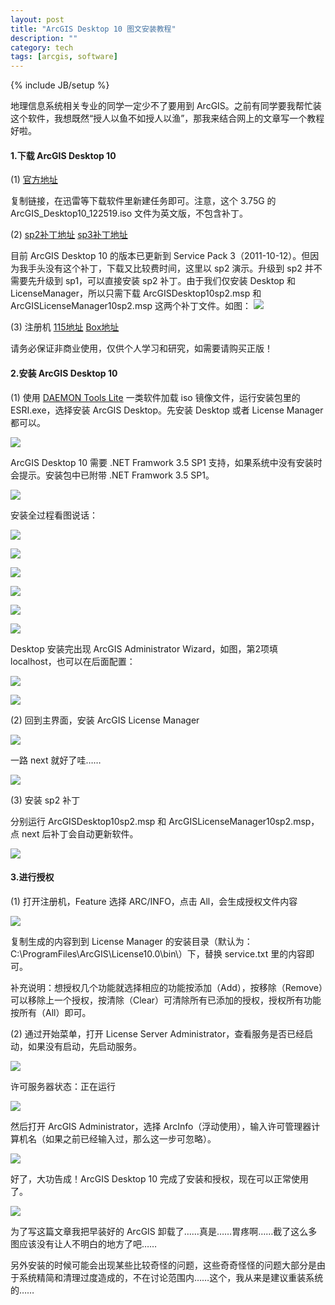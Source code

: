 ```yaml
---
layout: post
title: "ArcGIS Desktop 10 图文安装教程"
description: ""
category: tech
tags: [arcgis, software]
---
```

{% include JB/setup %}

地理信息系统相关专业的同学一定少不了要用到 ArcGIS。之前有同学要我帮忙装这个软件，我想既然“授人以鱼不如授人以渔”，那我来结合网上的文章写一个教程好啦。

#### 1.下载 ArcGIS Desktop 10

(1) [官方地址](http://software.esri.com/akdlm/software/arcgis/10.0/final/ArcGIS_Desktop10_122519.iso?downloadID=FA0A478D-1C44-4915-83E1-4BC130EBFF48&__gda__=1283497777_a635b797d7b418fd134cf372fc88e67e&ext=.iso&__gdb__=1283497778_cc0ecad33f057a2fbbe5b79fc5d77825&fileExt=.iso) 

复制链接，在迅雷等下载软件里新建任务即可。注意，这个 3.75G 的 ArcGIS_Desktop10_122519.iso 文件为英文版，不包含补丁。

(2) [sp2补丁地址](http://resources.arcgis.com/zh-cn/content/patches-and-service-packs?fa=viewPatch&PID=15&MetaID=1752)  [sp3补丁地址](http://resources.arcgis.com/zh-cn/content/patches-and-service-packs?fa=viewPatch&PID=15&MetaID=1807)

目前 ArcGIS Desktop 10 的版本已更新到 Service Pack 3（2011-10-12）。但因为我手头没有这个补丁，下载又比较费时间，这里以 sp2 演示。升级到 sp2 并不需要先升级到 sp1，可以直接安装 sp2 补丁。由于我们仅安装 Desktop 和 LicenseManager，所以只需下载 ArcGISDesktop10sp2.msp 和 ArcGISLicenseManager10sp2.msp 这两个补丁文件。如图：
![](http://farm8.staticflickr.com/7036/7112394987_baa93b3916_z.jpg)

(3) 注册机 [115地址](http://115.com/file/dn3p6nh8#) [Box地址](http://www.box.com/s/elb10n41962jmbujrm0v)

请务必保证非商业使用，仅供个人学习和研究，如需要请购买正版！

#### 2.安装 ArcGIS Desktop 10

(1) 使用 [DAEMON Tools Lite](http://www.xngq.com/products/dtLite) 一类软件加载 iso 镜像文件，运行安装包里的 ESRI.exe，选择安装 ArcGIS Desktop。先安装 Desktop 或者 License Manager 都可以。

![](http://farm9.staticflickr.com/8007/6966317916_c0ded6745a_z.jpg)

ArcGIS Desktop 10 需要 .NET Framwork 3.5 SP1 支持，如果系统中没有安装时会提示。安装包中已附带 .NET Framwork 3.5 SP1。

![](http://farm8.staticflickr.com/7240/7112394707_569b98c6c1_z.jpg)

安装全过程看图说话：

![](http://farm8.staticflickr.com/7125/6966317674_30d34d9f67_z.jpg)

![](http://farm6.staticflickr.com/5463/7112394517_39d2f8c131_z.jpg)

![](http://farm6.staticflickr.com/5442/7112394415_517964e0fb_z.jpg)

![](http://farm9.staticflickr.com/8007/6966316890_32cc38d472_z.jpg)

![](http://farm8.staticflickr.com/7109/7112394005_759ac56f22_z.jpg)

![](http://farm8.staticflickr.com/7051/6966316786_dc35a49398_z.jpg)

Desktop 安装完出现 ArcGIS Administrator Wizard，如图，第2项填 localhost，也可以在后面配置：

![](http://farm8.staticflickr.com/7248/7112393523_f563a365da_z.jpg)

![](http://farm8.staticflickr.com/7062/6966317178_5167ac4a4c_z.jpg)

(2) 回到主界面，安装 ArcGIS License Manager

![](http://farm8.staticflickr.com/7069/6966317336_1fac231855_z.jpg)

一路 next 就好了哇……

![](http://farm6.staticflickr.com/5441/6966316108_68ec96bb76_z.jpg)

(3) 安装 sp2 补丁

分别运行 ArcGISDesktop10sp2.msp 和 ArcGISLicenseManager10sp2.msp，点 next 后补丁会自动更新软件。

![](http://farm8.staticflickr.com/7109/7112392903_0506de48ae_z.jpg)

#### 3.进行授权

(1) 打开注册机，Feature 选择 ARC/INFO，点击 All，会生成授权文件内容

![](http://farm8.staticflickr.com/7244/7115473181_507cfe85de_z.jpg)

复制生成的内容到到 License Manager 的安装目录（默认为：C:\ProgramFiles\ArcGIS\License10.0\bin\）下，替换 service.txt 里的内容即可。

补充说明：想授权几个功能就选择相应的功能按添加（Add），按移除（Remove）可以移除上一个授权，按清除（Clear）可清除所有已添加的授权，授权所有功能按所有（All）即可。

(2) 通过开始菜单，打开 License Server Administrator，查看服务是否已经启动，如果没有启动，先启动服务。

![](http://farm8.staticflickr.com/7185/6966316422_0f8ae60ca1_z.jpg)

许可服务器状态：正在运行

![](http://farm8.staticflickr.com/7063/7112393409_40686b0fb8_z.jpg)

然后打开 ArcGIS Administrator，选择 ArcInfo（浮动使用），输入许可管理器计算机名（如果之前已经输入过，那么这一步可忽略）。

![](http://farm8.staticflickr.com/7120/7112393209_3d1a54b62f_z.jpg)

好了，大功告成！ArcGIS Desktop 10 完成了安装和授权，现在可以正常使用了。

![](http://farm8.staticflickr.com/7179/6966316220_bbd3ae28ef_z.jpg)

为了写这篇文章我把早装好的 ArcGIS 卸载了……真是……胃疼啊……截了这么多图应该没有让人不明白的地方了吧……

另外安装的时候可能会出现某些比较奇怪的问题，这些奇奇怪怪的问题大部分是由于系统精简和清理过度造成的，不在讨论范围内……这个，我从来是建议重装系统的……